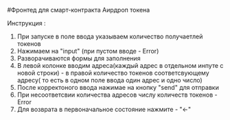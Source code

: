 #Фронтед для смарт-контракта Аирдроп токена


Инструкция :
1. При запуске в поле ввода указываем количество получаетлей токенов
2. Нажимаем на "input" (при пустом вводе - Error)
3. Разворачиваются формы для заполнения
4. В левой колонке вводим адреса(каждый адрес в отдельном инпуте с новой строки) -  в правой количество токенов
    соответсвующему адресу( то есть в одном поле ввода один адрес и одно число)
5. После корректоного ввода нажимае на кнопку "send" для отправки
6. При несоответсвии количества адресов числу количеств токенов - Error
7. Для возврата в первоначальное состояние нажмите - "←"

